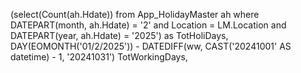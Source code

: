  (select(Count(ah.Hdate)) from App_HolidayMaster ah where DATEPART(month, ah.Hdate) = '2' and Location = LM.Location 
 and DATEPART(year, ah.Hdate) = '2025') as TotHoliDays,  DAY(EOMONTH('01/2/2025')) - DATEDIFF(ww, CAST('20241001' AS datetime) - 1, '20241031') TotWorkingDays, 
